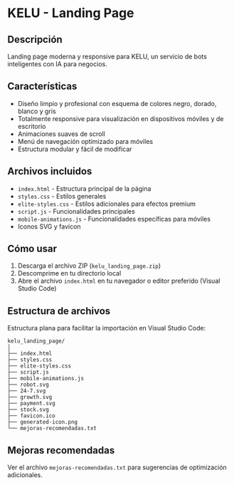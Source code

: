 # KELU - Landing Page

## Descripción
Landing page moderna y responsive para KELU, un servicio de bots inteligentes con IA para negocios.

## Características
- Diseño limpio y profesional con esquema de colores negro, dorado, blanco y gris
- Totalmente responsive para visualización en dispositivos móviles y de escritorio
- Animaciones suaves de scroll
- Menú de navegación optimizado para móviles
- Estructura modular y fácil de modificar

## Archivos incluidos
- `index.html` - Estructura principal de la página
- `styles.css` - Estilos generales
- `elite-styles.css` - Estilos adicionales para efectos premium
- `script.js` - Funcionalidades principales
- `mobile-animations.js` - Funcionalidades específicas para móviles
- Iconos SVG y favicon

## Cómo usar
1. Descarga el archivo ZIP (`kelu_landing_page.zip`)
2. Descomprime en tu directorio local
3. Abre el archivo `index.html` en tu navegador o editor preferido (Visual Studio Code)

## Estructura de archivos
Estructura plana para facilitar la importación en Visual Studio Code:
```
kelu_landing_page/
│
├── index.html
├── styles.css
├── elite-styles.css
├── script.js
├── mobile-animations.js
├── robot.svg
├── 24-7.svg
├── growth.svg
├── payment.svg
├── stock.svg
├── favicon.ico
├── generated-icon.png
└── mejoras-recomendadas.txt
```

## Mejoras recomendadas
Ver el archivo `mejoras-recomendadas.txt` para sugerencias de optimización adicionales.
